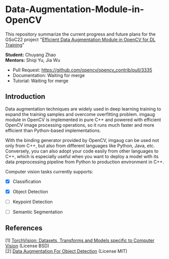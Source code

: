 # Data-Augmentation-Module-in-OpenCV
This repository summarize the current progress and future plans for the GSoC22 project "[Efficient Data Augmentation Module in OpenCV for DL Training](https://summerofcode.withgoogle.com/programs/2022/projects/hmRrB6GQ)"

**Student:** Chuyang Zhao  
**Mentors:** Shiqi Yu, Jia Wu

- Pull Request: https://github.com/opencv/opencv_contrib/pull/3335
- Documentation: Waiting for merge
- Tutorial: Waiting for merge

## Introduction
Data augmentation techniques are widely used in deep learning training to expand the training samples and overcome overfitting problem. imgaug module in OpenCV is implemented in pure C++ and powered with efficient OpenCV image processing operations, so it runs much faster and more efficient than Python-based implementations.

With the binding generator provided by OpenCV, imgaug can be used not only from C++, but also from different languages like Python, Java, etc. Conversely, you can also adopt your code easily from other languages to C++, which is especially useful when you want to deploy a model with its data preprocessing pipeline from Python to production environment in C++.

Computer vision tasks currently supports:

- [x] Classification  
- [x] Object Detection  
- [ ] Keypoint Detection  
- [ ] Semantic Segmentation


## References
[1] [TorchVision: Datasets, Transforms and Models specific to Computer Vision](https://github.com/pytorch/vision) (License BSD)  
[2] [Data Augmentation For Object Detection](https://github.com/Paperspace/DataAugmentationForObjectDetection) (License MIT)

